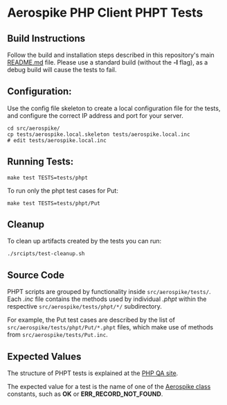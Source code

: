 # Aerospike PHP Client PHPT Tests

## Build Instructions

Follow the build and installation steps described in this repository's main
[README.md](../../../README.md) file.  Please use a standard build
(without the **-l** flag), as a debug build will cause the tests to fail.

## Configuration:

Use the config file skeleton to create a local configuration file for the tests,
and configure the correct IP address and port for your server.

```
cd src/aerospike/
cp tests/aerospike.local.skeleton tests/aerospike.local.inc
# edit tests/aerospike.local.inc
```

## Running Tests:

```
make test TESTS=tests/phpt
```

To run only the phpt test cases for Put:

```
make test TESTS=tests/phpt/Put
```


## Cleanup

To clean up artifacts created by the tests you can run:

```
./srcipts/test-cleanup.sh
```

## Source Code

PHPT scripts are grouped by functionality inside `src/aerospike/tests/`.
Each *.inc* file contains the methods used by individual *.phpt* within
the respective `src/aerospike/tests/phpt/*/` subdirectory.

For example, the Put test cases are described by the list of
`src/aerospike/tests/phpt/Put/*.phpt` files, which make use of methods from `src/aerospike/tests/Put.inc`.

## Expected Values
The structure of PHPT tests is explained at the
[PHP QA site](http://qa.php.net/write-test.php#writing-phpt).

The expected value for a test is the name of one of the
[Aerospike class](../../../doc/aerospike.md) constants, such as **OK**
or **ERR_RECORD_NOT_FOUND**.
